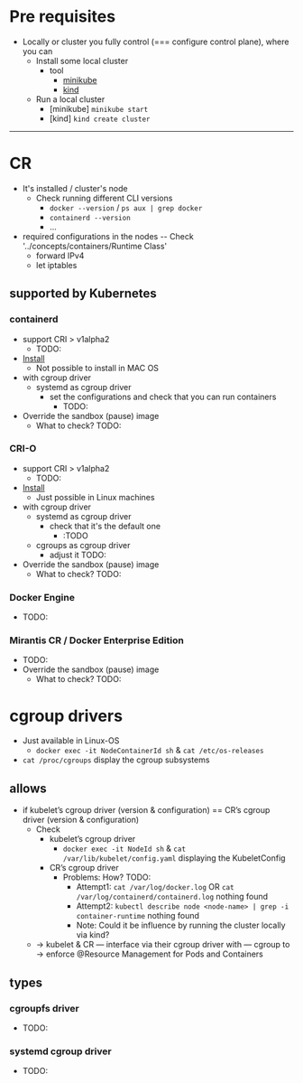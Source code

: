 # Pre requisites
* Locally or cluster you fully control (=== configure control plane), where you can
  * Install some local cluster
    * tool
      * [minikube](https://minikube.sigs.k8s.io/docs/start/)
      * [kind](https://kind.sigs.k8s.io/)
  * Run a local cluster
    * [minikube]  `minikube start`
    * [kind] `kind create cluster`

----

# CR
* It's installed / cluster's node
  * Check running different CLI versions
    * `docker --version` / `ps aux | grep docker`
    * `containerd --version`
    * ...
* required configurations in the nodes -- Check '../concepts/containers/Runtime Class'
  * forward IPv4
  * let iptables
## supported by Kubernetes
### containerd
* support CRI > v1alpha2
  * TODO:
* [Install](https://github.com/containerd/containerd/blob/main/docs/getting-started.md)
  * Not possible to install in MAC OS
* with cgroup driver
  * systemd as cgroup driver
    * set the configurations and check that you can run containers
      * TODO:
* Override the sandbox (pause) image
  * What to check? TODO:
### CRI-O
* support CRI > v1alpha2
  * TODO:
* [Install](https://github.com/cri-o/cri-o/blob/main/install.md#readme)
  * Just possible in Linux machines
* with cgroup driver
  * systemd as cgroup driver
    * check that it's the default one
      * :TODO
  * cgroups as cgroup driver
    * adjust it TODO:
* Override the sandbox (pause) image
  * What to check? TODO:
### Docker Engine
* TODO:
### Mirantis CR / Docker Enterprise Edition
* TODO:
* Override the sandbox (pause) image
  * What to check? TODO:

# cgroup drivers
* Just available in Linux-OS
  * `docker exec -it NodeContainerId sh` & `cat /etc/os-releases`
* `cat /proc/cgroups` display the cgroup subsystems
## allows
* if kubelet’s cgroup driver (version & configuration) == CR’s cgroup driver (version & configuration)
  * Check
    * kubelet’s cgroup driver
      * `docker exec -it NodeId sh` & `cat /var/lib/kubelet/config.yaml` displaying the KubeletConfig
    * CR’s cgroup driver
      * Problems: How? TODO:
        * Attempt1: `cat /var/log/docker.log` OR `cat /var/log/containerd/containerd.log` nothing found
        * Attempt2: `kubectl describe node <node-name> | grep -i container-runtime` nothing found
        * Note: Could it be influence by running the cluster locally via kind?
  * → kubelet & CR — interface via their cgroup driver with —  cgroup to → enforce @Resource Management for Pods and Containers
## types
### cgroupfs driver
* TODO:
### systemd cgroup driver
* TODO:
